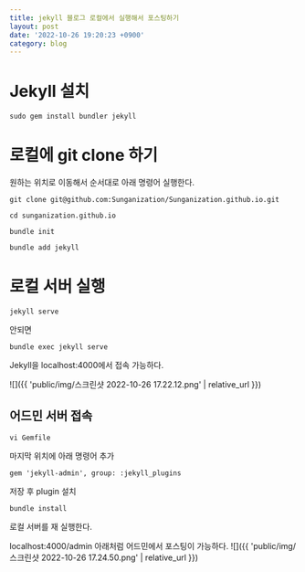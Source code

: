 ```yaml
---
title: jekyll 블로그 로컬에서 실행해서 포스팅하기
layout: post
date: '2022-10-26 19:20:23 +0900'
category: blog
---
```


# Jekyll 설치
```ssh
sudo gem install bundler jekyll
```

# 로컬에 git clone 하기
원하는 위치로 이동해서 순서대로 아래 명령어 실행한다.
```ssh
git clone git@github.com:Sunganization/Sunganization.github.io.git  
````
```ssh
cd sunganization.github.io  
```
```ssh
bundle init  
```
```ssh
bundle add jekyll  
```

# 로컬 서버 실행
```ssh
jekyll serve  
```
안되면
```ssh
bundle exec jekyll serve  
```


Jekyll을 localhost:4000에서 접속 가능하다.

![]({{ 'public/img/스크린샷 2022-10-26 17.22.12.png' | relative_url }})

## 어드민 서버 접속
```ssh
vi Gemfile  
```
마지막 위치에 아래 명령어 추가
```ssh
gem 'jekyll-admin', group: :jekyll_plugins  
```
저장 후 plugin 설치
```ssh
bundle install  
```
로컬 서버를 재 실행한다.

localhost:4000/admin
아래처럼 어드민에서 포스팅이 가능하다.
![]({{ 'public/img/스크린샷 2022-10-26 17.24.50.png' | relative_url }})
